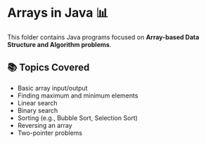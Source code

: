 # Arrays in Java 📊

This folder contains Java programs focused on **Array-based Data Structure and Algorithm problems**.

## 📚 Topics Covered
- Basic array input/output
- Finding maximum and minimum elements
- Linear search
- Binary search
- Sorting (e.g., Bubble Sort, Selection Sort)
- Reversing an array
- Two-pointer problems